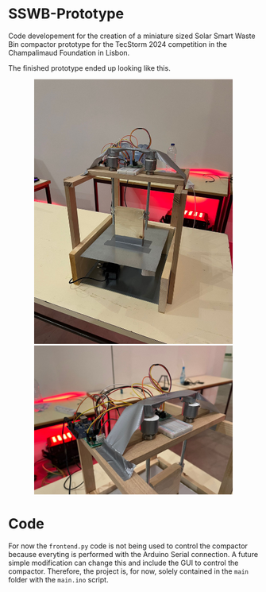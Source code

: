 # SSWB-Prototype

Code developement for the creation of a miniature sized Solar Smart Waste Bin compactor prototype for the TecStorm 2024 competition in the Champalimaud Foundation in Lisbon. 

The finished prototype ended up looking like this.

<div style="text-align: center;">
    <img src="Prototype/prototype.jpg" width="400" />
</div>

<div style="text-align: center;">
    <img src="Prototype/prototype_eletronics.jpg" width="400" />
</div>


# Code
For now the `frontend.py` code is not being used to control the compactor because everyting is performed with the Arduino Serial connection. A future simple modification can change this and include the GUI to control the compactor.
Therefore, the project is, for now, solely contained in the `main` folder with the `main.ino` script.
